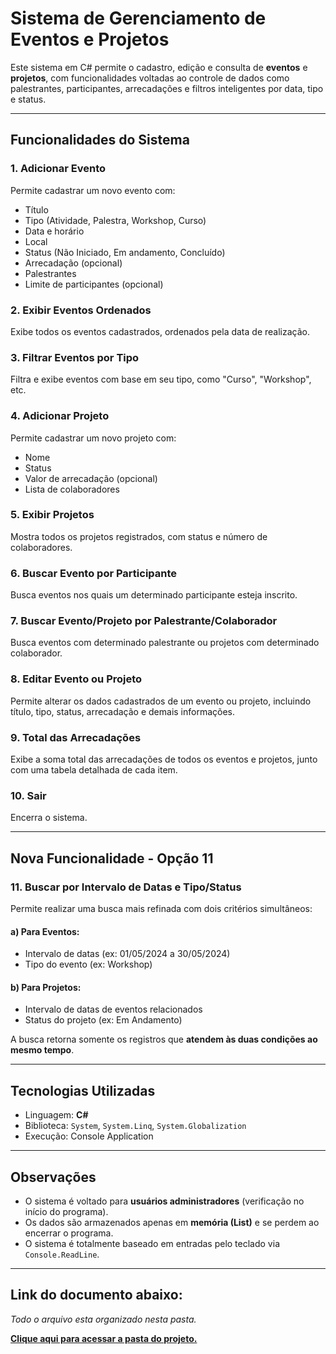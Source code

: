 # Sistema de Gerenciamento de Eventos e Projetos

Este sistema em C# permite o cadastro, edição e consulta de **eventos** e **projetos**, com funcionalidades voltadas ao controle de dados como palestrantes, participantes, arrecadações e filtros inteligentes por data, tipo e status.

---

## Funcionalidades do Sistema

### 1. Adicionar Evento
Permite cadastrar um novo evento com:
- Título
- Tipo (Atividade, Palestra, Workshop, Curso)
- Data e horário
- Local
- Status (Não Iniciado, Em andamento, Concluído)
- Arrecadação (opcional)
- Palestrantes
- Limite de participantes (opcional)

### 2. Exibir Eventos Ordenados
Exibe todos os eventos cadastrados, ordenados pela data de realização.

### 3. Filtrar Eventos por Tipo
Filtra e exibe eventos com base em seu tipo, como "Curso", "Workshop", etc.

### 4. Adicionar Projeto
Permite cadastrar um novo projeto com:
- Nome
- Status
- Valor de arrecadação (opcional)
- Lista de colaboradores

### 5. Exibir Projetos
Mostra todos os projetos registrados, com status e número de colaboradores.

### 6. Buscar Evento por Participante
Busca eventos nos quais um determinado participante esteja inscrito.

### 7. Buscar Evento/Projeto por Palestrante/Colaborador
Busca eventos com determinado palestrante ou projetos com determinado colaborador.

### 8. Editar Evento ou Projeto
Permite alterar os dados cadastrados de um evento ou projeto, incluindo título, tipo, status, arrecadação e demais informações.

### 9. Total das Arrecadações
Exibe a soma total das arrecadações de todos os eventos e projetos, junto com uma tabela detalhada de cada item.

### 10. Sair
Encerra o sistema.

---

## **Nova Funcionalidade - Opção 11**

### 11. Buscar por Intervalo de Datas e Tipo/Status
Permite realizar uma busca mais refinada com dois critérios simultâneos:

#### a) Para Eventos:
- Intervalo de datas (ex: 01/05/2024 a 30/05/2024)
- Tipo do evento (ex: Workshop)

#### b) Para Projetos:
- Intervalo de datas de eventos relacionados
- Status do projeto (ex: Em Andamento)

A busca retorna somente os registros que **atendem às duas condições ao mesmo tempo**.

---

## Tecnologias Utilizadas

- Linguagem: **C#**
- Biblioteca: `System`, `System.Linq`, `System.Globalization`
- Execução: Console Application

---

## Observações
- O sistema é voltado para **usuários administradores** (verificação no início do programa).
- Os dados são armazenados apenas em **memória (List<T>)** e se perdem ao encerrar o programa.
- O sistema é totalmente baseado em entradas pelo teclado via `Console.ReadLine`.

---

## Link do documento abaixo:
*Todo o arquivo esta organizado nesta pasta.*

**[Clique aqui para acessar a pasta do projeto.](https://github.com/2025-1-NADS2/Projeto6/tree/main/src/Back-End/Entrega%203/Algoritimo%20e%20Estrutura%20de%20Dados)**
